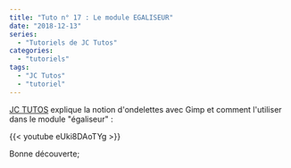```yaml
---
title: "Tuto n° 17 : Le module EGALISEUR"
date: "2018-12-13"
series:
  - "Tutoriels de JC Tutos"
categories: 
  - "tutoriels"
tags: 
  - "JC Tutos"
  - "tutoriel"
---
```


[JC TUTOS](https://www.youtube.com/channel/UChkmJoz4r375C6F2eym99YQ) explique la notion d'ondelettes avec Gimp et comment l'utiliser dans le module "égaliseur" : 

{{< youtube eUki8DAoTYg >}}

Bonne découverte;
